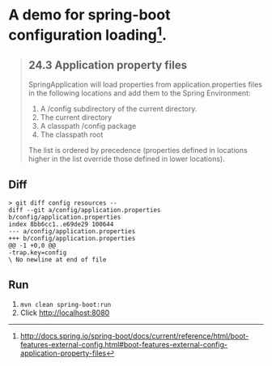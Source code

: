 # A demo for spring-boot configuration loading[^1].

> ## 24.3 Application property files
> 
>  SpringApplication will load properties from application.properties files in the following locations and add them to the Spring Environment:
>  
>  1. A /config subdirectory of the current directory.
>  1. The current directory
>  1. A classpath /config package
>  1. The classpath root
>
> The list is ordered by precedence (properties defined in locations higher in the list override those defined in lower locations).

## Diff


```
> git diff config resources --
diff --git a/config/application.properties b/config/application.properties
index 8bb6cc1..e69de29 100644
--- a/config/application.properties
+++ b/config/application.properties
@@ -1 +0,0 @@
-trap.key=config
\ No newline at end of file

```

## Run


1. `mvn clean spring-boot:run`
1. Click <http://localhost:8080>


[^1]: http://docs.spring.io/spring-boot/docs/current/reference/html/boot-features-external-config.html#boot-features-external-config-application-property-files